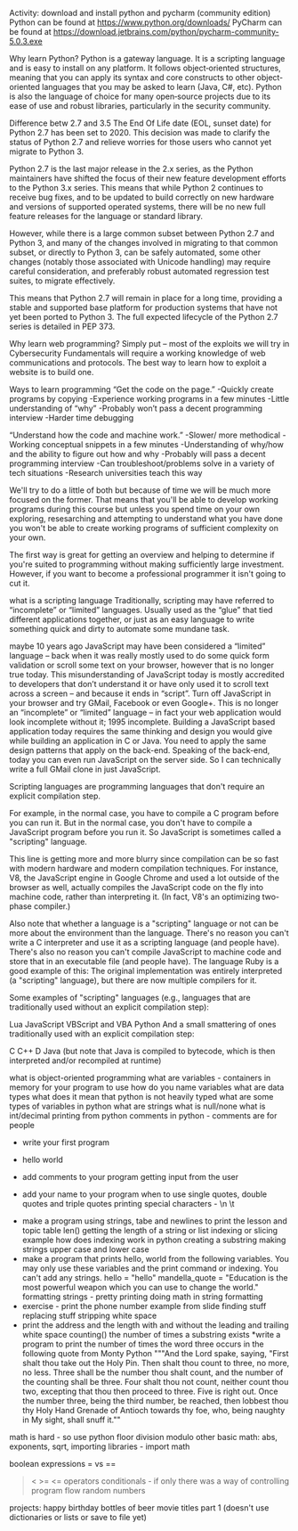 Activity: download and install python and pycharm (community edition)
Python can be found at https://www.python.org/downloads/
PyCharm can be found at https://download.jetbrains.com/python/pycharm-community-5.0.3.exe


Why learn Python?
Python is a gateway language. It is a scripting language and is easy to install on any platform. It follows object‐oriented structures, meaning that you can apply its syntax and core constructs to other object‐oriented languages that you may be asked to learn (Java, C#, etc). Python is also the language of choice for many open‐source projects due to its ease of use and robust libraries, particularly in the security community. 

Difference betw 2.7 and 3.5
The End Of Life date (EOL, sunset date) for Python 2.7 has been set to 2020. This decision was made to clarify the status of Python 2.7 and relieve worries for those users who cannot yet migrate to Python 3. 

Python 2.7 is the last major release in the 2.x series, as the Python maintainers have shifted the focus of their new feature development efforts to the Python 3.x series. This means that while Python 2 continues to receive bug fixes, and to be updated to build correctly on new hardware and versions of supported operated systems, there will be no new full feature releases for the language or standard library.

However, while there is a large common subset between Python 2.7 and Python 3, and many of the changes involved in migrating to that common subset, or directly to Python 3, can be safely automated, some other changes (notably those associated with Unicode handling) may require careful consideration, and preferably robust automated regression test suites, to migrate effectively.

This means that Python 2.7 will remain in place for a long time, providing a stable and supported base platform for production systems that have not yet been ported to Python 3. The full expected lifecycle of the Python 2.7 series is detailed in PEP 373.


Why learn web programming?
Simply put – most of the exploits we will try in Cybersecurity Fundamentals will require a working knowledge of web communications and protocols. The best way to learn how to exploit a website is to build one.

Ways to learn programming 
“Get the code on the page.”
-Quickly create programs by copying
-Experience working programs in a few minutes
-Little understanding of “why”
-Probably won’t pass a decent programming interview
-Harder time debugging



“Understand how the code and machine work.”
-Slower/ more methodical
-Working conceptual snippets in a few minutes
-Understanding of why/how and the ability to figure out how and why
-Probably will pass a decent programming interview
-Can troubleshoot/problems solve in a variety of tech situations
-Research universities teach this way


We'll try to do a little of both but because of time we will be much more focused on the former. That means that you'll be able to develop working programs during this course but unless you spend time on your own exploring, resesarching and attempting to understand what you have done you won't be able to create working programs of sufficient complexity on your own.
 
The first way is great for getting an overview and helping to determine if you're suited to programming without making sufficiently large investment. However, if you want to become a professional programmer it isn't going to cut it. 

what is a scripting language
Traditionally, scripting may have referred to “incomplete” or “limited” languages. Usually used as the “glue” that tied different applications together, or just as an easy language to write something quick and dirty to automate some mundane task.

maybe 10 years ago JavaScript may have been considered a “limited” language – back when it was really mostly used to do some quick form validation or scroll some text on your browser, however that is no longer true today. This misunderstanding of JavaScript today is mostly accredited to developers that don’t understand it or have only used it to scroll text across a screen – and because it ends in “script”. Turn off JavaScript in your browser and try GMail, Facebook or even Google+. This is no longer an “incomplete” or “limited” language – in fact your web application would look incomplete without it; 1995 incomplete. Building a JavaScript based application today requires the same thinking and design you would give while building an application in C or Java. You need to apply the same design patterns that apply on the back-end. Speaking of the back-end, today you can even run JavaScript on the server side. So I can technically write a full GMail clone in just JavaScript.


Scripting languages are programming languages that don't require an explicit compilation step.

For example, in the normal case, you have to compile a C program before you can run it. But in the normal case, you don't have to compile a JavaScript program before you run it. So JavaScript is sometimes called a "scripting" language.

This line is getting more and more blurry since compilation can be so fast with modern hardware and modern compilation techniques. For instance, V8, the JavaScript engine in Google Chrome and used a lot outside of the browser as well, actually compiles the JavaScript code on the fly into machine code, rather than interpreting it. (In fact, V8's an optimizing two-phase compiler.)

Also note that whether a language is a "scripting" language or not can be more about the environment than the language. There's no reason you can't write a C interpreter and use it as a scripting language (and people have). There's also no reason you can't compile JavaScript to machine code and store that in an executable file (and people have). The language Ruby is a good example of this: The original implementation was entirely interpreted (a "scripting" language), but there are now multiple compilers for it.

Some examples of "scripting" languages (e.g., languages that are traditionally used without an explicit compilation step):

Lua
JavaScript
VBScript and VBA
Python
And a small smattering of ones traditionally used with an explicit compilation step:

C
C++
D
Java (but note that Java is compiled to bytecode, which is then interpreted and/or recompiled at runtime)



what is object-oriented programming
what are variables - containers in memory for your program to use
how do you name variables
what are data types
what does it mean that python is not heavily typed
what are some types of variables in python 
what are strings
what is null/none
what is int/decimal
printing from python
comments in python - comments are for people
* write your first program
 - hello world
* add comments to your program 
getting input from the user
 - add your name to your program
when to use single quotes, double quotes and triple quotes
printing special characters - \n \t
* make a program using strings, tabe and newlines to print the lesson and topic table
len() getting the length of a string or list
indexing or slicing example
how does indexing work in python
creating a substring
making strings upper case and lower case
* make a program that prints hello, world from the following variables. You may only use these variables and the print command or indexing. You can't add any strings.
hello = "hello"
mandella_quote = "Education is the most powerful weapon which you can use to change the world."
formatting strings - pretty printing
doing math in string formatting
* exercise - print the phone number example from slide
finding stuff 
replacing stuff
stripping white space
* print the address and the length with and without the leading and trailing white space
counting() the number of times a substring exists
 *write a program to print the number of times the word three occurs in the following quote from Monty Python
"""And the Lord spake, saying, "First shalt thou take out the Holy Pin. Then shalt thou count to three, no more, no less. Three shall be the number thou shalt count, and the number of the counting shall be three. Four shalt thou not count, neither count thou two, excepting that thou then proceed to three. Five is right out. Once the number three, being the third number, be reached, then lobbest thou thy Holy Hand Grenade of Antioch towards thy foe, who, being naughty in My sight, shall snuff it.""

math is hard - so use python
floor division
modulo
other basic math: abs, exponents, sqrt, 
importing libraries - import math


boolean expressions
= vs ==
> < >= <= operators
conditionals - if only there was a way of controlling program flow
random numbers

projects:
happy birthday
bottles of beer
movie titles part 1 (doesn't use dictionaries or lists or save to file yet)